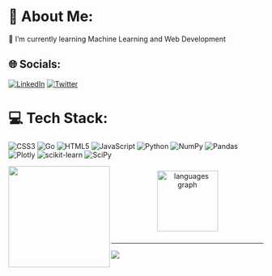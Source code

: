 # 💫 About Me:
🌱 I’m currently learning Machine Learning and Web Development<br>

## 🌐 Socials:
[![LinkedIn](https://img.shields.io/badge/LinkedIn-%230077B5.svg?logo=linkedin&logoColor=white)](https://linkedin.com/in/aaryan-mishra-a2b205222) [![Twitter](https://img.shields.io/badge/Twitter-%231DA1F2.svg?logo=Twitter&logoColor=white)](https://twitter.com/callmeaaryan) 

# 💻 Tech Stack:
![CSS3](https://img.shields.io/badge/css3-%231572B6.svg?style=for-the-badge&logo=css3&logoColor=white) ![Go](https://img.shields.io/badge/go-%2300ADD8.svg?style=for-the-badge&logo=go&logoColor=white) ![HTML5](https://img.shields.io/badge/html5-%23E34F26.svg?style=for-the-badge&logo=html5&logoColor=white) ![JavaScript](https://img.shields.io/badge/javascript-%23323330.svg?style=for-the-badge&logo=javascript&logoColor=%23F7DF1E) ![Python](https://img.shields.io/badge/python-3670A0?style=for-the-badge&logo=python&logoColor=ffdd54) ![NumPy](https://img.shields.io/badge/numpy-%23013243.svg?style=for-the-badge&logo=numpy&logoColor=white) ![Pandas](https://img.shields.io/badge/pandas-%23150458.svg?style=for-the-badge&logo=pandas&logoColor=white) ![Plotly](https://img.shields.io/badge/Plotly-%233F4F75.svg?style=for-the-badge&logo=plotly&logoColor=white) ![scikit-learn](https://img.shields.io/badge/scikit--learn-%23F7931E.svg?style=for-the-badge&logo=scikit-learn&logoColor=white) ![SciPy](https://img.shields.io/badge/SciPy-%230C55A5.svg?style=for-the-badge&logo=scipy&logoColor=%white)
<!-- 
# 📊 GitHub Stats:
![](https://github-readme-stats.vercel.app/api?username=Mshra&theme=radical&hide_border=false&include_all_commits=false&count_private=false)<br/>
![](https://github-readme-streak-stats.herokuapp.com/?user=Mshra&theme=radical&hide_border=false)<br/>
![](https://github-readme-stats.vercel.app/api/top-langs/?username=Mshra&theme=radical&hide_border=false&include_all_commits=false&count_private=false&layout=compact)
-->
<img align="left" height="200" src="https://media.giphy.com/media/XIFtEmJkAiR32/giphy.gif"  />

###

<div align="center">
  <img src="https://github-readme-stats.vercel.app/api/top-langs?username=Mshra&locale=en&hide_title=true&layout=compact&card_width=320&langs_count=5&theme=radical&hide_border=false&custom_title=My love language" height="120" alt="languages graph"  />
</div>

###
<!--
### 🔝 Top Contributed Repo
![](https://github-contributor-stats.vercel.app/api?username=Mshra&limit=5&theme=dark&combine_all_yearly_contributions=true)
-->

---
[![](https://visitcount.itsvg.in/api?id=Mshra&icon=0&color=0)](https://visitcount.itsvg.in)

<!-- Proudly created with GPRM ( https://gprm.itsvg.in ) -->
